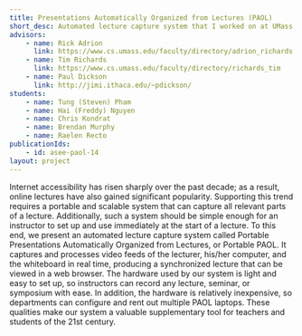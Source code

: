```yaml
---
title: Presentations Automatically Organized from Lectures (PAOL)
short_desc: Automated lecture capture system that I worked on at UMass Amherst.
advisors:
    - name: Rick Adrion
      link: https://www.cs.umass.edu/faculty/directory/adrion_richards
    - name: Tim Richards
      link: https://www.cs.umass.edu/faculty/directory/richards_tim
    - name: Paul Dickson
      link: http://jimi.ithaca.edu/~pdickson/
students:
    - name: Tung (Steven) Pham
    - name: Hai (Freddy) Nguyen
    - name: Chris Kondrat
    - name: Brendan Murphy
    - name: Raelen Recto
publicationIds:
    - id: asee-paol-14
layout: project
---
```

Internet accessibility has risen sharply over the past decade; as a result, online lectures have also gained significant popularity. Supporting this trend requires a portable and scalable system that can capture all relevant parts of a lecture. Additionally, such a system should be simple enough for an instructor to set up and use immediately at the start of a lecture. To this end, we present an automated lecture capture system called Portable Presentations Automatically Organized from Lectures, or Portable PAOL. It captures and processes video feeds of the lecturer, his/her computer, and the whiteboard in real time, producing a synchronized lecture that can be viewed in a web browser. The hardware used by our system is light and easy to set up, so instructors can record any lecture, seminar, or symposium with ease. In addition, the hardware is relatively inexpensive, so departments can configure and rent out multiple PAOL laptops. These qualities make our system a valuable supplementary tool for teachers and students of the 21st century.